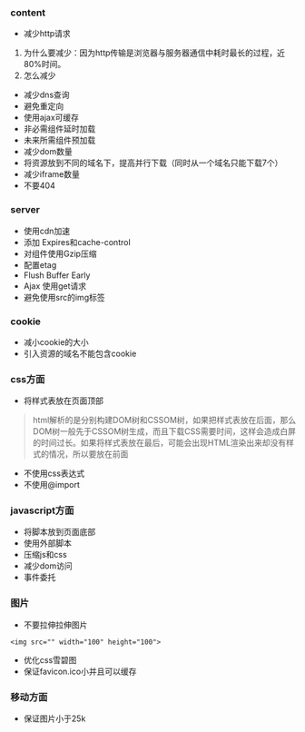 ### content
- 减少http请求
1. 为什么要减少：因为http传输是浏览器与服务器通信中耗时最长的过程，近80%时间。
2. 怎么减少
- 减少dns查询
- 避免重定向
- 使用ajax可缓存
- 非必需组件延时加载
- 未来所需组件预加载
- 减少dom数量
- 将资源放到不同的域名下，提高并行下载（同时从一个域名只能下载7个）
- 减少iframe数量
- 不要404
### server 
- 使用cdn加速
- 添加 Expires和cache-control
- 对组件使用Gzip压缩
- 配置etag
- Flush Buffer Early
- Ajax 使用get请求
- 避免使用src的img标签
### cookie
- 减小cookie的大小
- 引入资源的域名不能包含cookie
### css方面
- 将样式表放在页面顶部
> html解析的是分别构建DOM树和CSSOM树，如果把样式表放在后面，那么DOM树一般先于CSSOM树生成，而且下载CSS需要时间，这样会造成白屏的时间过长。如果将样式表放在最后，可能会出现HTML渲染出来却没有样式的情况，所以要放在前面
- 不使用css表达式
- 不使用@import
### javascript方面
- 将脚本放到页面底部
- 使用外部脚本
- 压缩js和css
- 减少dom访问
- 事件委托
### 图片
- 不要拉伸拉伸图片
```
<img src="" width="100" height="100">
```
- 优化css雪碧图
- 保证favicon.ico小并且可以缓存
### 移动方面
- 保证图片小于25k